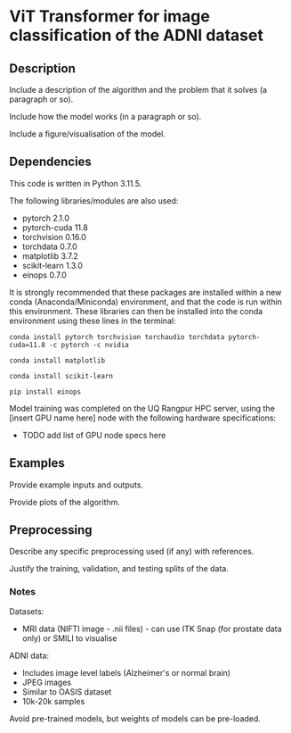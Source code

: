 # ViT Transformer for image classification of the ADNI dataset

## Description
Include a description of the algorithm and the problem that it solves (a paragraph or so).

Include how the model works (in a paragraph or so).

Include a figure/visualisation of the model.

## Dependencies
This code is written in Python 3.11.5. 

The following libraries/modules are also used:
- pytorch 2.1.0
- pytorch-cuda 11.8
- torchvision 0.16.0
- torchdata 0.7.0
- matplotlib 3.7.2
- scikit-learn 1.3.0
- einops 0.7.0

It is strongly recommended that these packages are installed within a new conda
(Anaconda/Miniconda) environment, and that the code is run within this environment. 
These libraries can then be installed into the conda environment 
using these lines in the terminal:

```
conda install pytorch torchvision torchaudio torchdata pytorch-cuda=11.8 -c pytorch -c nvidia

conda install matplotlib

conda install scikit-learn

pip install einops
``````

Model training was completed on the UQ Rangpur HPC server, using the [insert GPU name here]
node with the following hardware specifications:
- TODO add list of GPU node specs here

## Examples
Provide example inputs and outputs. 

Provide plots of the algorithm.

## Preprocessing
Describe any specific preprocessing used (if any) with references. 

Justify the training, validation, and testing splits of the data.



### Notes


Datasets:
- MRI data (NIFTI image - .nii files) - can use ITK Snap (for prostate data only) or SMILI to visualise

ADNI data:
- Includes image level labels (Alzheimer's or normal brain)
- JPEG images
- Similar to OASIS dataset
- 10k-20k samples

Avoid pre-trained models, but weights of models can be pre-loaded.

